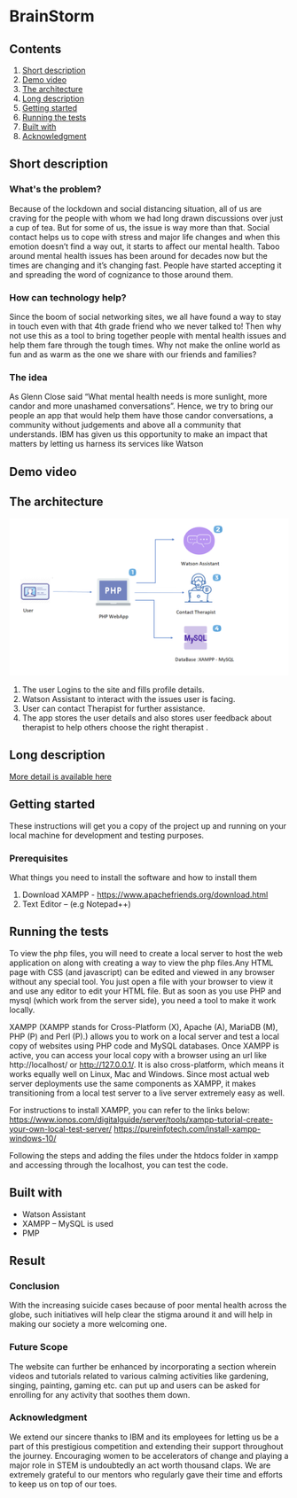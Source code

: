 # BrainStorm

## Contents

1. [Short description](#short-description)
1. [Demo video](#demo-video)
1. [The architecture](#the-architecture)
1. [Long description](#long-description)
1. [Getting started](#getting-started)
1. [Running the tests](#running-the-tests)
1. [Built with](#built-with)
1. [Acknowledgment](#acknowledgment)

## Short description

### What's the problem?

Because of the lockdown and social distancing situation, all of us are craving for the people with whom we had long drawn discussions over just a cup of tea. But for some of us, the issue is way more than that. Social contact helps us to cope with stress and major life changes and when this emotion doesn’t find a way out, it starts to affect our mental health. Taboo around mental health issues has been around for decades now but the times are changing and it’s changing fast. People have started accepting it and spreading the word of cognizance to those around them.

### How can technology help?

Since the boom of social networking sites, we all have found a way to stay in touch even with that 4th grade friend who we never talked to! Then why not use this as a tool to bring together people with mental health issues and help them fare through the tough times. Why not make the online world as fun and as warm as the one we share with our friends and families? 

### The idea

As Glenn Close said “What mental health needs is more sunlight, more candor and more unashamed conversations”. Hence, we try to bring our people an app that would help them have those candor conversations, a community without judgements and above all a community that understands. IBM has given us this opportunity to make an impact that matters by letting us harness its services like Watson

## Demo video

## The architecture

![Architecture](Architecture_New.png)
1.	The user Logins to the site and fills profile details.
2.	Watson Assistant to interact with the issues user is facing.
3.	User can contact Therapist for further assistance.
4.	The app stores the user details and also stores user feedback about therapist to help others choose the right therapist .

## Long description

[More detail is available here](Description.md)

## Getting started

These instructions will get you a copy of the project up and running on your local machine for development and testing purposes.

### Prerequisites
 What things you need to install the software and how to install them
1.	Download XAMPP - https://www.apachefriends.org/download.html
2.	Text Editor – (e.g Notepad++)

## Running the tests

To view the php files, you will need to create a local server to host the web application on along with creating a way to view the php files.Any HTML page with CSS (and javascript) can be edited and viewed in any browser without any special tool. You just open a file with your browser to view it and use any editor to edit your HTML file. But as soon as you use PHP and mysql (which work from the server side), you need a tool to make it work locally.

XAMPP (XAMPP stands for Cross-Platform (X), Apache (A), MariaDB (M), PHP (P) and Perl (P).) allows you to work on a local server and test a local copy of websites using PHP code and MySQL databases. Once XAMPP is active, you can access your local copy with a browser using an url like http://localhost/ or http://127.0.0.1/. It is also cross-platform, which means it works equally well on Linux, Mac and Windows. Since most actual web server deployments use the same components as XAMPP, it makes transitioning from a local test server to a live server extremely easy as well.

For instructions to install XAMPP, you can refer to the links below:
https://www.ionos.com/digitalguide/server/tools/xampp-tutorial-create-your-own-local-test-server/
https://pureinfotech.com/install-xampp-windows-10/

Following the steps and adding the files under the htdocs folder in xampp and accessing through the localhost, you can test the code.

## Built with

* Watson Assistant
* XAMPP – MySQL is used
* PMP

## Result

### Conclusion

With the increasing suicide cases because of poor mental health across the globe, such initiatives will help clear the stigma around it and will help in making our society a more welcoming one. 

### Future Scope

The website can further be enhanced by incorporating a section wherein videos and tutorials related to various calming activities like gardening, singing, painting, gaming etc. can put up and users can be asked for enrolling for any activity that soothes them down.

### Acknowledgment
We extend our sincere thanks to IBM and its employees for letting us be a part of this prestigious competition and extending their support throughout the journey. Encouraging women to be accelerators of change and playing a major role in STEM is undoubtedly an act worth thousand claps. We are extremely grateful to our mentors who regularly gave their time and efforts to keep us on top of our toes.



